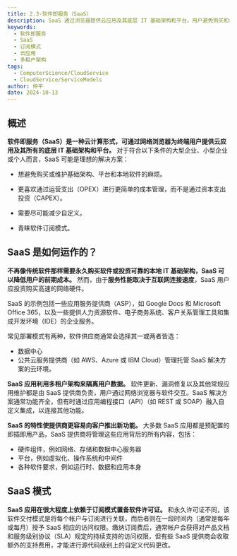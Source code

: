 ```yaml
---
title: 2.3-软件即服务（SaaS）
description: SaaS 通过浏览器提供云应用及其底层 IT 基础架构和平台。用户避免购买和维护本地软件，转为订阅模式。SaaS 降低前期成本，依赖高速互联网连接。示例包括 Google Docs、Microsoft Office 365。SaaS 应用通常基于多租户架构，由提供商管理更新和维护。SaaS 依赖订阅模式置备软件许可证，与永久许可证不同。
keywords:
  - 软件即服务
  - SaaS
  - 订阅模式
  - 云应用
  - 多租户架构
tags:
  - ComputerScience/CloudService
  - CloudService/ServiceModels
author: 仲平
date: 2024-10-13
---
```


## 概述

**软件即服务（SaaS）是一种云计算形式，可通过网络浏览器为终端用户提供云应用及其所有的底层 IT 基础架构和平台。** 对于符合以下条件的大型企业、小型企业或个人而言，SaaS 可能是理想的解决方案：

 - 想避免购买或维护基础架构、平台和本地软件的麻烦。

 - 更喜欢通过运营支出（OPEX）进行更简单的成本管理，而不是通过资本支出投资（CAPEX）。

- 需要尽可能减少自定义。

- 青睐软件订阅模式。

## SaaS 是如何运作的？

**不再像传统软件那样需要永久购买软件或投资可靠的本地 IT 基础架构，SaaS 可以降低用户的前期成本。** 然而，由于**服务性能取决于互联网连接速度**，SaaS 用户应投资购买高速的网络硬件。

SaaS 的示例包括一些应用服务提供商（ASP），如 Google Docs 和 Microsoft Office 365，以及一些提供人力资源软件、电子商务系统、客户关系管理工具和集成开发环境（IDE）的企业服务。

常见部署模式有两种，软件供应商通常会选择其一或两者皆选：

- 数据中心
- 公共云服务提供商（如 AWS、Azure 或 IBM Cloud）管理托管 SaaS 解决方案的云环境。

**SaaS 应用利用多租户架构来隔离用户数据。** 软件更新、漏洞修复以及其他常规应用维护都是由 SaaS 提供商负责，用户通过网络浏览器与软件交互。SaaS 解决方案通常功能齐全，但有时通过应用编程接口（API）（如 REST 或 SOAP）融入自定义集成，以连接其他功能。

**SaaS 的特性使提供商更容易向客户推出新功能。** 大多数 SaaS 应用都是预配置的即插即用产品，SaaS 提供商将管理这些应用背后的所有内容，包括：

- 硬件组件，例如网络、存储和数据中心服务器
- 平台，例如虚拟化、操作系统和中间件
- 各种软件要求，例如运行时、数据和应用本身

## SaaS 模式

**SaaS 应用在很大程度上依赖于订阅模式置备软件许可证。** 和永久许可证不同，该软件交付模式是将每个帐户与订阅进行关联，而后者则在一段时间内（通常是每年或每月）授予 SaaS 相应的访问权限。缴纳订阅费后，通常帐户会获得对产品文档和服务级别协议（SLA）规定的持续支持的访问权限，但有些 SaaS 提供商会收取额外的支持费用，才能进行源代码级别上的自定义代码更改。

